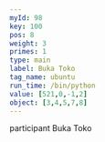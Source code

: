 ```yaml
---
myId: 98
key: 100
pos: 8
weight: 3
primes: 1
type: main
label: Buka Toko
tag_name: ubuntu
run_time: /bin/python
value: [521,0,-1,2]
object: [3,4,5,7,8]
---
```

participant Buka Toko
